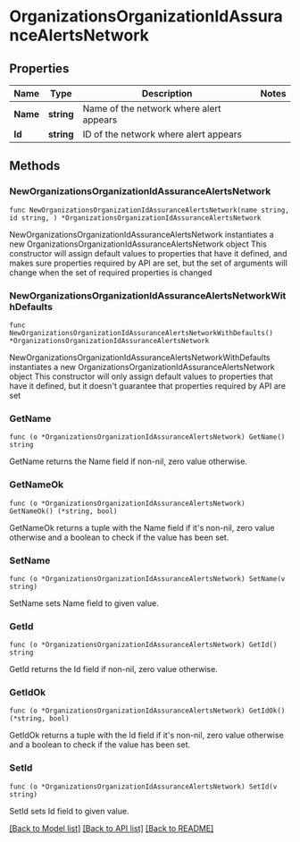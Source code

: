 # OrganizationsOrganizationIdAssuranceAlertsNetwork

## Properties

Name | Type | Description | Notes
------------ | ------------- | ------------- | -------------
**Name** | **string** | Name of the network where alert appears | 
**Id** | **string** | ID of the network where alert appears | 

## Methods

### NewOrganizationsOrganizationIdAssuranceAlertsNetwork

`func NewOrganizationsOrganizationIdAssuranceAlertsNetwork(name string, id string, ) *OrganizationsOrganizationIdAssuranceAlertsNetwork`

NewOrganizationsOrganizationIdAssuranceAlertsNetwork instantiates a new OrganizationsOrganizationIdAssuranceAlertsNetwork object
This constructor will assign default values to properties that have it defined,
and makes sure properties required by API are set, but the set of arguments
will change when the set of required properties is changed

### NewOrganizationsOrganizationIdAssuranceAlertsNetworkWithDefaults

`func NewOrganizationsOrganizationIdAssuranceAlertsNetworkWithDefaults() *OrganizationsOrganizationIdAssuranceAlertsNetwork`

NewOrganizationsOrganizationIdAssuranceAlertsNetworkWithDefaults instantiates a new OrganizationsOrganizationIdAssuranceAlertsNetwork object
This constructor will only assign default values to properties that have it defined,
but it doesn't guarantee that properties required by API are set

### GetName

`func (o *OrganizationsOrganizationIdAssuranceAlertsNetwork) GetName() string`

GetName returns the Name field if non-nil, zero value otherwise.

### GetNameOk

`func (o *OrganizationsOrganizationIdAssuranceAlertsNetwork) GetNameOk() (*string, bool)`

GetNameOk returns a tuple with the Name field if it's non-nil, zero value otherwise
and a boolean to check if the value has been set.

### SetName

`func (o *OrganizationsOrganizationIdAssuranceAlertsNetwork) SetName(v string)`

SetName sets Name field to given value.


### GetId

`func (o *OrganizationsOrganizationIdAssuranceAlertsNetwork) GetId() string`

GetId returns the Id field if non-nil, zero value otherwise.

### GetIdOk

`func (o *OrganizationsOrganizationIdAssuranceAlertsNetwork) GetIdOk() (*string, bool)`

GetIdOk returns a tuple with the Id field if it's non-nil, zero value otherwise
and a boolean to check if the value has been set.

### SetId

`func (o *OrganizationsOrganizationIdAssuranceAlertsNetwork) SetId(v string)`

SetId sets Id field to given value.



[[Back to Model list]](../README.md#documentation-for-models) [[Back to API list]](../README.md#documentation-for-api-endpoints) [[Back to README]](../README.md)


